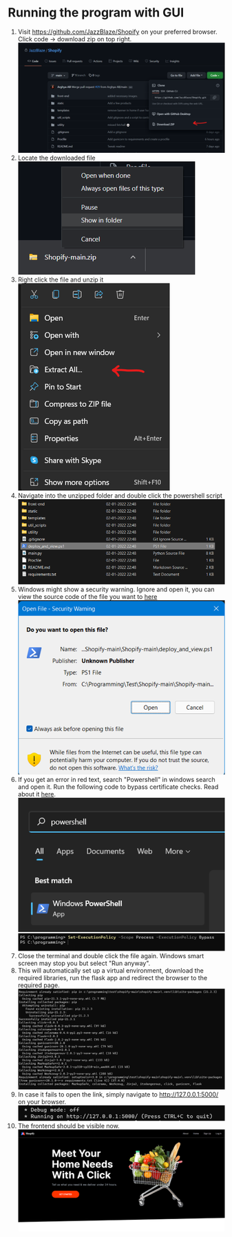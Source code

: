 # Running the program with GUI

1. Visit https://github.com/JazzBlaze/Shopify on your preferred browser. Click code -> download zip on top right.  
   ![tutorial1](https://raw.githubusercontent.com/Arghya-AB/Shopify/main/assets/tutorial1.png)
2. Locate the downloaded file  
   ![tutorial2](https://raw.githubusercontent.com/Arghya-AB/Shopify/main/assets/tutorial2.png)
3. Right click the file and unzip it  
   ![tutorial3](https://raw.githubusercontent.com/Arghya-AB/Shopify/main/assets/tutorial3.png)
4. Navigate into the unzipped folder and double click the powershell script  
   ![tutorial4](https://raw.githubusercontent.com/Arghya-AB/Shopify/main/assets/tutorial4.png)
5. Windows might show a security warning. Ignore and open it, you can view the source code of the file you want to [here](https://github.com/JazzBlaze/Shopify/blob/main/deploy_and_view.ps1)  
   ![tutorial5](https://raw.githubusercontent.com/Arghya-AB/Shopify/main/assets/tutorial5.png)
6. If you get an error in red text, search "Powershell" in windows search and open it. Run the following code to bypass certificate checks. Read about it [here](https://caiomsouza.medium.com/fix-for-powershell-script-not-digitally-signed-69f0ed518715).  
   ![tutorial6](https://raw.githubusercontent.com/Arghya-AB/Shopify/main/assets/tutorial6.png)  
   ![tutorial7](https://raw.githubusercontent.com/Arghya-AB/Shopify/main/assets/tutorial7.png)
7. Close the terminal and double click the file again. Windows smart screen may stop you but select "Run anyway".
8. This will automatically set up a virtual environment, download the required libraries, run the flask app and redirect the browser to the required page.  
   ![tutorial8](https://raw.githubusercontent.com/Arghya-AB/Shopify/main/assets/tutorial8.png)
9. In case it fails to open the link, simply navigate to http://127.0.0.1:5000/ on your browser.  
   ![tutorial9](https://raw.githubusercontent.com/Arghya-AB/Shopify/main/assets/tutorial9.png)
10. The frontend should be visible now.  
    ![tutorial10](https://raw.githubusercontent.com/Arghya-AB/Shopify/main/assets/tutorial10.png)
